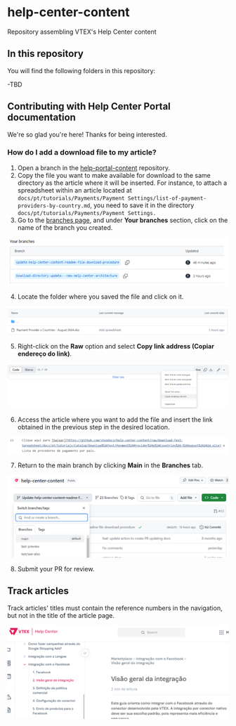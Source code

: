 # help-center-content

Repository assembling VTEX's Help Center content

## In this repository

You will find the following folders in this repository:

-TBD

## Contributing with Help Center Portal documentation

We're so glad you're here! Thanks for being interested.

### How do I add a download file to my article?

1. Open a branch in the [help-portal-content](https://github.com/vtexdocs/help-center-content) repository.
2. Copy the file you want to make available for download to the same directory as the article where it will be inserted. For instance, to attach a spreadsheet within an article located at `docs/pt/tutorials/Payments/Payment Settings/list-of-payment-providers-by-country.md`, you need to save it in the directory `docs/pt/tutorials/Payments/Payment Settings.`
3. Go to the [branches page](https://github.com/vtexdocs/help-center-content/branches), and under **Your branches** section, click on the name of the branch you created.

![Branches_page](https://raw.githubusercontent.com/vtexdocs/help-center-content/main/_1.png)

4. Locate the folder where you saved the file and click on it.

![File_folder](https://raw.githubusercontent.com/vtexdocs/help-center-content/main/_2.png)

5. Right-click on the **Raw** option and select **Copy link address (Copiar endereço do link)**.

![Raw_link_information](https://raw.githubusercontent.com/vtexdocs/help-center-content/main/_3.png)

6. Access the article where you want to add the file and insert the link obtained in the previous step in the desired location.

![Add_link_in_article](https://raw.githubusercontent.com/vtexdocs/help-center-content/main/_4.png)

7. Return to the main branch by clicking **Main** in the **Branches** tab.

![Main branch](https://raw.githubusercontent.com/vtexdocs/help-center-content/main/_5.png)

8. Submit your PR for review.

## Track articles

Track articles' titles must contain the reference numbers in the navigation, but not in the title of the article page.

![image](https://raw.githubusercontent.com/vtexdocs/help-center-content/main/_6.png)
